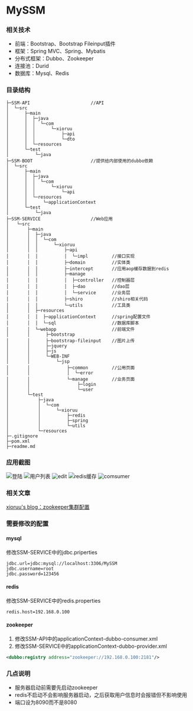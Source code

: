 # MySSM

### 相关技术
- 前端：Bootstrap、Bootstrap Fileinput插件
- 框架：Spring MVC、Spring、Mybatis
- 分布式框架：Dubbo、Zookeeper
- 连接池：Durid
- 数据库：Mysql、Redis

### 目录结构
```shell
├─SSM-API                       //API
│  └─src
│      ├─main
│      │  ├─java
│      │  │  └─com
│      │  │      └─xioruu
│      │  │          ├─api          
│      │  │          └─dto
│      │  └─resources
│      └─test
│          └─java
├─SSM-BOOT                      //提供给内部使用的dubbo依赖
│  └─src
│      ├─main
│      │  ├─java
│      │  │  └─com
│      │  │      └─xioruu
│      │  │          └─api
│      │  └─resources
│      │      └─applicationContext
│      └─test
│          └─java
├─SSM-SERVICE                   //Web应用
│   └─src
│       ├─main
│       │  ├─java
│       │  │  └─com
│       │  │      └─xioruu
│       │  │          ├─api
│       │  │          │  └─impl         //接口实现
│       │  │          ├─domain          //实体类
│       │  │          ├─intercept       //应用aop缓存数据到redis
│       │  │          ├─manage  
│       │  │          │  ├─controller   //控制器层
│       │  │          │  ├─dao          //dao层
│       │  │          │  └─service      //业务层
│       │  │          ├─shiro           //shiro相关代码
│       │  │          └─utils           //工具类
│       │  ├─resources
│       │  │  ├─applicationContext      //spring配置文件
│       │  │  └─sql                     //数据库脚本
│       │  └─webapp                     //前端文件
│       │      ├─bootstrap
│       │      ├─bootstrap-fileinput    //图片上传
│       │      ├─jquery
│       │      ├─js
│       │      └─WEB-INF
│       │          └─jsp                
│       │              ├─common         //公用页面
│       │              │  └─error
│       │              └─manage         //业务页面
│       │                  ├─login
│       │                  └─user
│       └─test
│           ├─java
│           │  └─com
│           │      └─xioruu
│           │          ├─redis
│           │          ├─spring
│           │          └─utils
│           └─resources
├─.gitignore
├─pom.xml
├─readme.md
```


### 应用截图
![登陆](https://blogcase-1256125353.cos.ap-shanghai.myqcloud.com/%E7%99%BB%E9%99%86.PNG)
![用户列表](https://blogcase-1256125353.cos.ap-shanghai.myqcloud.com/%E7%94%A8%E6%88%B7%E5%88%97%E8%A1%A8.PNG)
![edit](https://blogcase-1256125353.cos.ap-shanghai.myqcloud.com/%E7%94%A8%E6%88%B7%E4%BF%A1%E6%81%AF%E7%BC%96%E8%BE%91.PNG)
![redis缓存](https://blogcase-1256125353.cos.ap-shanghai.myqcloud.com/redis%E7%BC%93%E5%AD%98.PNG)
![comsumer](https://blogcase-1256125353.cos.ap-shanghai.myqcloud.com/consumer.PNG)


### 相关文章
[xioruu's blog：zookeeper集群配置](http://xioruu.github.io/2017/12/18/zookeeper集群配置/)


### 需要修改的配置
#### mysql
修改SSM-SERVICE中的jdbc.priperties
```properties
jdbc.url=jdbc:mysql://localhost:3306/MySSM
jdbc.username=root
jdbc.password=123456
```

#### redis
修改SSM-SERVICE中的redis.properties
```properties
redis.host=192.168.0.100
```

#### zookeeper
1. 修改SSM-API中的applicationContext-dubbo-consumer.xml
2. 修改SSM-SERVICE中的applicationContext-dubbo-provider.xml
```xml
<dubbo:registry address="zookeeper://192.168.0.100:2181"/>
```


### 几点说明
- 服务器启动前需要先启动zookeeper
- redis不启动不会影响服务器启动，之后获取用户信息时会报错但不影响使用
- 端口设为8090而不是8080


